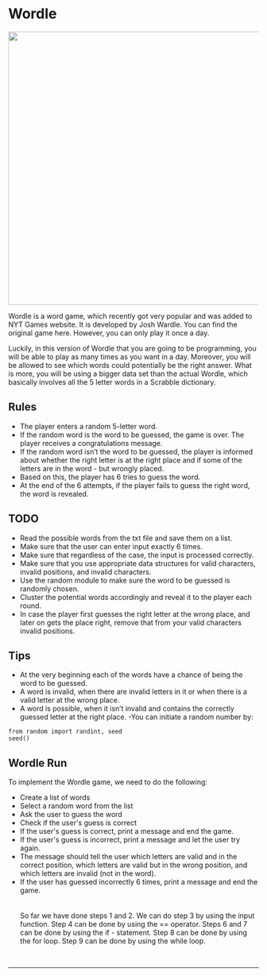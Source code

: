 # Wordle

<img src="https://cdn.vox-cdn.com/thumbor/ck_ZI2110VroIdMEu81i9Nrnr1Q=/0x0:1125x729/1200x628/filters:focal(563x365:564x366)/cdn.vox-cdn.com/uploads/chorus_asset/file/23162108/IMG_3664.jpg" width=550>

Wordle is a word game, which recently got very popular and was added to NYT Games website. It is developed by Josh Wardle. You can find the original game here. However, you can only play it once a day.

Luckily, in this version of Wordle that you are going to be programming, you will be able to play as many times as you want in a day. Moreover, you will be allowed to see which words could potentially be the right answer. What is more, you will be using a bigger data set than the actual Wordle, which basically involves all the 5 letter words in a Scrabble dictionary.


## Rules
- The player enters a random 5-letter word.
- If the random word is the word to be guessed, the game is over. The player receives a congratulations message.
- If the random word isn’t the word to be guessed, the player is informed about whether the right letter is at the right place and if some of the letters are in the word - but wrongly placed.<br>
- Based on this, the player has 6 tries to guess the word.
- At the end of the 6 attempts, if the player fails to guess the right word, the word is revealed.<br>

## TODO
- Read the possible words from the txt file and save them on a list.
- Make sure that the user can enter input exactly 6 times.
- Make sure that regardless of the case, the input is processed correctly.
- Make sure that you use appropriate data structures for valid characters, invalid positions, and invalid characters.
- Use the random module to make sure the word to be guessed is randomly chosen.
- Cluster the potential words accordingly and reveal it to the player each round.
- In case the player first guesses the right letter at the wrong place, and later on gets the place right, remove that from your valid characters invalid positions.

## Tips
- At the very beginning each of the words have a chance of being the word to be guessed.
- A word is invalid, when there are invalid letters in it or when there is a valid letter at the wrong place.
- A word is possible, when it isn’t invalid and contains the correctly guessed letter at the right place.
 -You can initiate a random number by:
```
from random import randint, seed
seed()
```

## Wordle Run
To implement the Wordle game, we need to do the following:

- Create a list of words
- Select a random word from the list
- Ask the user to guess the word
- Check if the user's guess is correct
- If the user's guess is correct, print a message and end the game.
- If the user's guess is incorrect, print a message and let the user try again.
- The message should tell the user which letters are valid and in the correct position, which letters are valid but in the wrong position, and which letters are invalid (not in the word).
- If the user has guessed incorrectly 6 times, print a message and end the game.<br>
<br><br>
So far we have done steps 1 and 2. We can do step 3 by using the input function. Step 4 can be done by using the == operator. Steps 6 and 7 can be done by using the if - statement. Step 8 can be done by using the for loop. Step 9 can be done by using the while loop.<br>
<br>
<hr>
